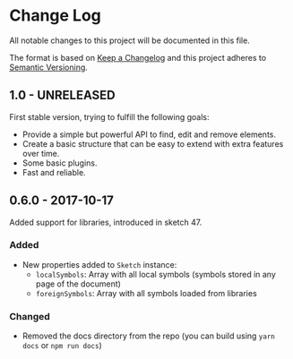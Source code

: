 # Change Log
All notable changes to this project will be documented in this file.

The format is based on [Keep a Changelog](http://keepachangelog.com/) 
and this project adheres to [Semantic Versioning](http://semver.org/).

## 1.0 - UNRELEASED

First stable version, trying to fulfill the following goals:

* Provide a simple but powerful API to find, edit and remove elements.
* Create a basic structure that can be easy to extend with extra features over time.
* Some basic plugins.
* Fast and reliable.

## 0.6.0 - 2017-10-17

Added support for libraries, introduced in sketch 47.

### Added

* New properties added to `Sketch` instance:
  * `localSymbols`: Array with all local symbols (symbols stored in any page of the document)
  * `foreignSymbols`: Array with all symbols loaded from libraries

### Changed

* Removed the docs directory from the repo (you can build using `yarn docs` or `npm run docs`)
